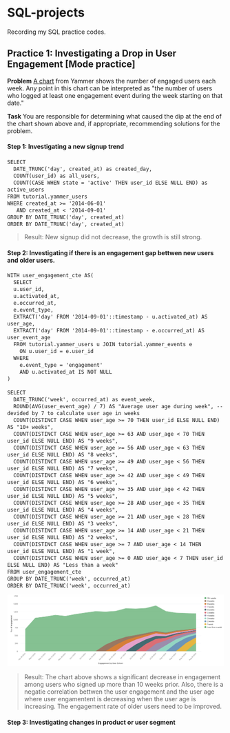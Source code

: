 # SQL-projects
Recording my SQL practice codes.

## Practice 1: Investigating a Drop in User Engagement [Mode practice]
**Problem** [A chart](https://app.mode.com/modeanalytics/reports/cbb8c291ee96/runs/7925c979521e/embed) from Yammer shows the number of engaged users each week. Any point in this chart can be interpreted as "the number of users who logged at least one engagement event during the week starting on that date." 

**Task** You are responsible for determining what caused the dip at the end of the chart shown above and, if appropriate, recommending solutions for the problem.

#### Step 1: Investigating a new signup trend
```
SELECT
  DATE_TRUNC('day', created_at) as created_day,
  COUNT(user_id) as all_users,
  COUNT(CASE WHEN state = 'active' THEN user_id ELSE NULL END) as active_users
FROM tutorial.yammer_users
WHERE created_at >= '2014-06-01'
   AND created_at < '2014-09-01'
GROUP BY DATE_TRUNC('day', created_at)
ORDER BY DATE_TRUNC('day', created_at)
```
> Result: New signup did not decrease, the growth is still strong.

#### Step 2: Investigating if there is an engagement gap bettwen new users and older users.
```
WITH user_engagement_cte AS(
  SELECT
  u.user_id,
  u.activated_at,
  e.occurred_at,
  e.event_type,
  EXTRACT('day' FROM '2014-09-01'::timestamp - u.activated_at) AS user_age,
  EXTRACT('day' FROM '2014-09-01'::timestamp - e.occurred_at) AS user_event_age
  FROM tutorial.yammer_users u JOIN tutorial.yammer_events e
    ON u.user_id = e.user_id
  WHERE
    e.event_type = 'engagement'
    AND u.activated_at IS NOT NULL
)

SELECT
  DATE_TRUNC('week', occurred_at) as event_week,
  ROUND(AVG(user_event_age) / 7) AS "Average user age during week", --devided by 7 to calculate user age in weeks
  COUNT(DISTINCT CASE WHEN user_age >= 70 THEN user_id ELSE NULL END) AS "10+ weeks",
  COUNT(DISTINCT CASE WHEN user_age >= 63 AND user_age < 70 THEN user_id ELSE NULL END) AS "9 weeks",
  COUNT(DISTINCT CASE WHEN user_age >= 56 AND user_age < 63 THEN user_id ELSE NULL END) AS "8 weeks",
  COUNT(DISTINCT CASE WHEN user_age >= 49 AND user_age < 56 THEN user_id ELSE NULL END) AS "7 weeks",
  COUNT(DISTINCT CASE WHEN user_age >= 42 AND user_age < 49 THEN user_id ELSE NULL END) AS "6 weeks",
  COUNT(DISTINCT CASE WHEN user_age >= 35 AND user_age < 42 THEN user_id ELSE NULL END) AS "5 weeks",
  COUNT(DISTINCT CASE WHEN user_age >= 28 AND user_age < 35 THEN user_id ELSE NULL END) AS "4 weeks",
  COUNT(DISTINCT CASE WHEN user_age >= 21 AND user_age < 28 THEN user_id ELSE NULL END) AS "3 weeks",
  COUNT(DISTINCT CASE WHEN user_age >= 14 AND user_age < 21 THEN user_id ELSE NULL END) AS "2 weeks",
  COUNT(DISTINCT CASE WHEN user_age >= 7 AND user_age < 14 THEN user_id ELSE NULL END) AS "1 week",
  COUNT(DISTINCT CASE WHEN user_age >= 0 AND user_age < 7 THEN user_id ELSE NULL END) AS "Less than a week"
FROM user_engagement_cte
GROUP BY DATE_TRUNC('week', occurred_at)
ORDER BY DATE_TRUNC('week', occurred_at)
```
![Visual Chart](./images/engagement_by_user_cohort.png)
> Result: The chart above shows a significant decrease in engagement among users who signed up more than 10 weeks prior. Also, there is a negatie correlation bettwen the user engagement and the user age where user engamentent is decreasing when the user age is increasing. The engagement rate of older users need to be improved. 

#### Step 3: Investigating changes in product or user segment



